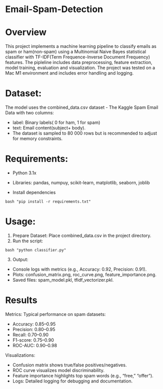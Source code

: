 # Email-Spam-Detection




# Overview 

This project implements a machine learning pipeline to classify emails as spam or ham(non-spam) using a Multinomial Naive Bayes statistical classifier with TF-IDF(Term Frequence-Inverse Document Frequency) features. The pipleline includes data preprocessing, feature extraction, model training, evaluation and visualization. The project was tested on a Mac M1 environment and includes error handling and logging. 


# Dataset:

The model uses the combined_data.csv dataset - The Kaggle Spam Email Data with two columns:
- label: Binary labels( 0 for ham, 1 for spam)
- text: Email content(subject+ body).
- The dataset is sampled to 80 000 rows but is recommended to adjust for memory constraints.


# Requirements:
- Python 3.1x
- Libraries: pandas, numpuy, scikit-learn, matplotlib, seaborn, joblib

- Install dependencies

 `bash "pip install -r requirements.txt"
 `

# Usage:
1) Prepare Dataset: Place combined_data.csv in the project directory.
2) Run the script: 

`bash "python classifier.py"`

3) Output:
- Console logs with metrics (e.g., Accuracy: 0.92, Precision: 0.91).
- Plots: confusion_matrix.png, roc_curve.png, feature_importance.png.
- Saved files: spam_model.pkl, tfidf_vectorizer.pkl.




# Results

Metrics: Typical performance on spam datasets:
- Accuracy: 0.85–0.95
- Precision: 0.80–0.95
- Recall: 0.70–0.90
- F1-score: 0.75–0.90
- ROC-AUC: 0.90–0.98

Visualizations:
- Confusion matrix shows true/false positives/negatives.
- ROC curve visualizes model discriminability.
- Feature importance highlights top spam words (e.g., “free,” “offer”).
- Logs: Detailed logging for debugging and documentation.